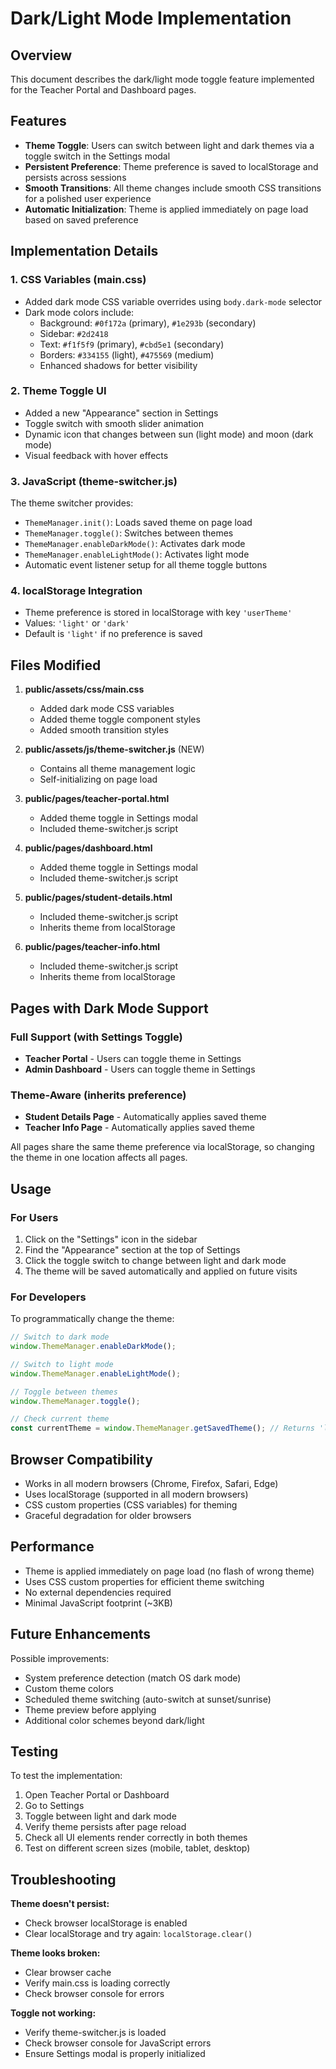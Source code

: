 # Dark/Light Mode Implementation

## Overview
This document describes the dark/light mode toggle feature implemented for the Teacher Portal and Dashboard pages.

## Features
- **Theme Toggle**: Users can switch between light and dark themes via a toggle switch in the Settings modal
- **Persistent Preference**: Theme preference is saved to localStorage and persists across sessions
- **Smooth Transitions**: All theme changes include smooth CSS transitions for a polished user experience
- **Automatic Initialization**: Theme is applied immediately on page load based on saved preference

## Implementation Details

### 1. CSS Variables (main.css)
- Added dark mode CSS variable overrides using `body.dark-mode` selector
- Dark mode colors include:
  - Background: `#0f172a` (primary), `#1e293b` (secondary)
  - Sidebar: `#2d2418`
  - Text: `#f1f5f9` (primary), `#cbd5e1` (secondary)
  - Borders: `#334155` (light), `#475569` (medium)
  - Enhanced shadows for better visibility

### 2. Theme Toggle UI
- Added a new "Appearance" section in Settings
- Toggle switch with smooth slider animation
- Dynamic icon that changes between sun (light mode) and moon (dark mode)
- Visual feedback with hover effects

### 3. JavaScript (theme-switcher.js)
The theme switcher provides:
- `ThemeManager.init()`: Loads saved theme on page load
- `ThemeManager.toggle()`: Switches between themes
- `ThemeManager.enableDarkMode()`: Activates dark mode
- `ThemeManager.enableLightMode()`: Activates light mode
- Automatic event listener setup for all theme toggle buttons

### 4. localStorage Integration
- Theme preference is stored in localStorage with key `'userTheme'`
- Values: `'light'` or `'dark'`
- Default is `'light'` if no preference is saved

## Files Modified

1. **public/assets/css/main.css**
   - Added dark mode CSS variables
   - Added theme toggle component styles
   - Added smooth transition styles

2. **public/assets/js/theme-switcher.js** (NEW)
   - Contains all theme management logic
   - Self-initializing on page load

3. **public/pages/teacher-portal.html**
   - Added theme toggle in Settings modal
   - Included theme-switcher.js script

4. **public/pages/dashboard.html**
   - Added theme toggle in Settings modal
   - Included theme-switcher.js script

5. **public/pages/student-details.html**
   - Included theme-switcher.js script
   - Inherits theme from localStorage

6. **public/pages/teacher-info.html**
   - Included theme-switcher.js script
   - Inherits theme from localStorage

## Pages with Dark Mode Support

### Full Support (with Settings Toggle)
- **Teacher Portal** - Users can toggle theme in Settings
- **Admin Dashboard** - Users can toggle theme in Settings

### Theme-Aware (inherits preference)
- **Student Details Page** - Automatically applies saved theme
- **Teacher Info Page** - Automatically applies saved theme

All pages share the same theme preference via localStorage, so changing the theme in one location affects all pages.

## Usage

### For Users
1. Click on the "Settings" icon in the sidebar
2. Find the "Appearance" section at the top of Settings
3. Click the toggle switch to change between light and dark mode
4. The theme will be saved automatically and applied on future visits

### For Developers
To programmatically change the theme:
```javascript
// Switch to dark mode
window.ThemeManager.enableDarkMode();

// Switch to light mode
window.ThemeManager.enableLightMode();

// Toggle between themes
window.ThemeManager.toggle();

// Check current theme
const currentTheme = window.ThemeManager.getSavedTheme(); // Returns 'light' or 'dark'
```

## Browser Compatibility
- Works in all modern browsers (Chrome, Firefox, Safari, Edge)
- Uses localStorage (supported in all modern browsers)
- CSS custom properties (CSS variables) for theming
- Graceful degradation for older browsers

## Performance
- Theme is applied immediately on page load (no flash of wrong theme)
- Uses CSS custom properties for efficient theme switching
- No external dependencies required
- Minimal JavaScript footprint (~3KB)

## Future Enhancements
Possible improvements:
- System preference detection (match OS dark mode)
- Custom theme colors
- Scheduled theme switching (auto-switch at sunset/sunrise)
- Theme preview before applying
- Additional color schemes beyond dark/light

## Testing
To test the implementation:
1. Open Teacher Portal or Dashboard
2. Go to Settings
3. Toggle between light and dark mode
4. Verify theme persists after page reload
5. Check all UI elements render correctly in both themes
6. Test on different screen sizes (mobile, tablet, desktop)

## Troubleshooting

**Theme doesn't persist:**
- Check browser localStorage is enabled
- Clear localStorage and try again: `localStorage.clear()`

**Theme looks broken:**
- Clear browser cache
- Verify main.css is loading correctly
- Check browser console for errors

**Toggle not working:**
- Verify theme-switcher.js is loaded
- Check browser console for JavaScript errors
- Ensure Settings modal is properly initialized
